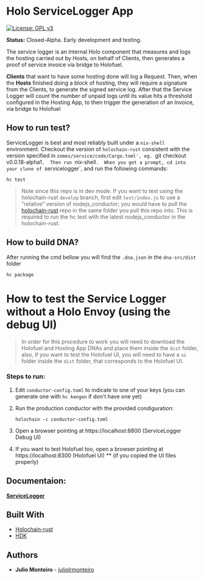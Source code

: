# Holo ServiceLogger App


[![License: GPL v3](https://img.shields.io/badge/License-GPL%20v3-blue.svg)](http://www.gnu.org/licenses/gpl-3.0)

**Status:** Closed-Alpha. Early development and testing.

The service logger is an internal Holo component that measures and logs the hosting carried out by Hosts, on behalf of Clients, then generates a proof of service invoice via bridge to Holofuel.

**Clients** that want to have some hosting done will log a Request. Then, when the **Hosts** finished doing a block of hosting, they will require a signature from the Clients, to generate the signed service log. After that the Service Logger will count the number of unpaid logs until its value hits a threshold configured in the Hosting App, to then trigger the generation of an Invoice, via bridge to Holofuel

## How to run test?

ServiceLogger is best and most reliably built under a `nix-shell` environment.  Checkout the version
of `holochain-rust` consistent with the version specified in `zomes/service/code/Cargo.toml',
eg. `git checkout v0.0.18-alpha1`.  Then run `nix-shell`.  When you get a prompt, cd into your clone
of `servicelogger`, and run the following commands:

```
hc test 
```
> Note since this repo is in dev mode.  If you want to test using the holochain-rust `develop` branch, first edit `test/index.js` to use a "relative" version of nodejs_conductor;  you would have to pull the [holochain-rust](https://github.com/holochain/holochain-rust) repo in the same folder you pull this repo into. This is required to run the hc test with the latest nodejs_conductor in the holochain-rust.

## How to build DNA?
After running the cmd bellow you will find the `.dna.json` in the `dna-src/dist` folder

```
hc package 
```
# How to test the Service Logger without a Holo Envoy (using the debug UI) 
> In order for this procedure to work you will need to download the Holofuel and Hosting App DNAs and place them inside the `dist` folder, also, if you want to test the Holofuel UI, you will need to have a `ui` folder inside the `dist` folder, that corresponds to the Holofuel UI.
### Steps to run:
  1. Edit `conductor-config.toml` to indicate to one of your keys (you can generate one with `hc kengen` if don't have one yet)

  2. Run the production conductor with the provided condiguration:
      ```
      holochain -c conductor-config.toml 
      ```
  3. Open a browser pointing at https://localhost:8800 (ServiceLogger Debug UI) 

  4. If you want to test Holofuel too, open a browser pointing at https://localhost:8300 (Holofuel UI) ** (if you copied the UI files properly) 

## Documentaion:

**[ServiceLogger](https://hackmd.io/Eb6YwHlgSNqQXLJyf94_xQ?view)** 


## Built With
* [Holochain-rust](https://github.com/holochain/holochain-rust)
* [HDK](https://developer.holochain.org/api/latest/hdk/)

## Authors
* **Julio Monteiro** - [juliolrmonteiro](https://github.com/juliolrmonteiro)

